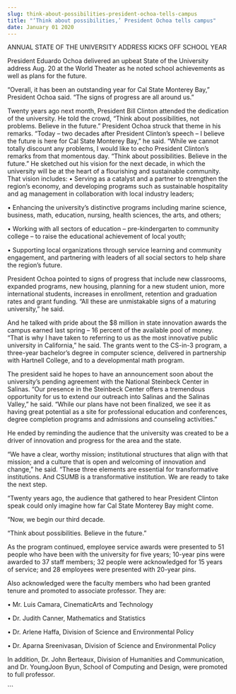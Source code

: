 ```yaml
---
slug: think-about-possibilities-president-ochoa-tells-campus
title: "‘Think about possibilities,’ President Ochoa tells campus"
date: January 01 2020
---
```


 
<p>ANNUAL STATE OF THE UNIVERSITY ADDRESS KICKS OFF SCHOOL YEAR</p>
<p>
  President Eduardo Ochoa delivered an upbeat State of the University address
  Aug. 20 at the World Theater as he noted school achievements as well as plans
  for the future.
</p>
<p>
  “Overall, it has been an outstanding year for Cal State Monterey Bay,”
  President Ochoa said. “The signs of progress are all around us.”
</p>
<p>
  Twenty years ago next month, President Bill Clinton attended the dedication of
  the university. He told the crowd, “Think about possibilities, not problems.
  Believe in the future.” President Ochoa struck that theme in his remarks.
  “Today – two decades after President Clinton’s speech – I believe the future
  is here for Cal State Monterey Bay,” he said. “While we cannot totally
  discount any problems, I would like to echo President Clinton’s remarks from
  that momentous day. “Think about possibilities. Believe in the future.” He
  sketched out his vision for the next decade, in which the university will be
  at the heart of a flourishing and sustainable community. That vision includes:
  • Serving as a catalyst and a partner to strengthen the region’s economy, and
  developing programs such as sustainable hospitality and ag management in
  collaboration with local industry leaders;
</p>
<p>
  • Enhancing the university’s distinctive programs including marine science,
  business, math, education, nursing, health sciences, the arts, and others;
</p>
<p>
  • Working with all sectors of education – pre&#45;kindergarten to community
  college – to raise the educational achievement of local youth;
</p>
<p>
  • Supporting local organizations through service learning and community
  engagement, and partnering with leaders of all social sectors to help share
  the region’s future.
</p>
<p>
  President Ochoa pointed to signs of progress that include new classrooms,
  expanded programs, new housing, planning for a new student union, more
  international students, increases in enrollment, retention and graduation
  rates and grant funding. “All these are unmistakable signs of a maturing
  university,” he said.
</p>
<p>
  And he talked with pride about the $8 million in state innovation awards the
  campus earned last spring – 16 percent of the available pool of money. “That
  is why I have taken to referring to us as the most innovative public
  university in California,” he said. The grants went to the CS&#45;in&#45;3
  program, a three&#45;year bachelor’s degree in computer science, delivered in
  partnership with Hartnell College, and to a developmental math program.
</p>
<p>
  The president said he hopes to have an announcement soon about the
  university’s pending agreement with the National Steinbeck Center in Salinas.
  “Our presence in the Steinbeck Center offers a tremendous opportunity for us
  to extend our outreach into Salinas and the Salinas Valley,” he said. “While
  our plans have not been finalized, we see it as having great potential as a
  site for professional education and conferences, degree completion programs
  and admissions and counseling activities.”
</p>
<p>
  He ended by reminding the audience that the university was created to be a
  driver of innovation and progress for the area and the state.
</p>
<p>
  “We have a clear, worthy mission; institutional structures that align with
  that mission; and a culture that is open and welcoming of innovation and
  change,” he said. “These three elements are essential for transformative
  institutions. And CSUMB is a transformative institution. We are ready to take
  the next step.
</p>
<p>
  “Twenty years ago, the audience that gathered to hear President Clinton speak
  could only imagine how far Cal State Monterey Bay might come.
</p>
<p>“Now, we begin our third decade.</p>
<p>“Think about possibilities. Believe in the future.”</p>
<p>
  As the program continued, employee service awards were presented to 51 people
  who have been with the university for five years; 10&#45;year pins were
  awarded to 37 staff members; 32 people were acknowledged for 15 years of
  service; and 28 employees were presented with 20&#45;year pins.
</p>
<p>
  Also acknowledged were the faculty members who had been granted tenure and
  promoted to associate professor. They are:
</p>
<p>• Mr. Luis Camara, CinematicArts and Technology</p>
<p>• Dr. Judith Canner, Mathematics and Statistics</p>
<p>• Dr. Arlene Haffa, Division of Science and Environmental Policy</p>
<p>• Dr. Aparna Sreenivasan, Division of Science and Environmental Policy</p>
<p>
  In addition, Dr. John Berteaux, Division of Humanities and Communication, and
  Dr. YoungJoon Byun, School of Computing and Design, were promoted to full
  professor.
</p>
```
